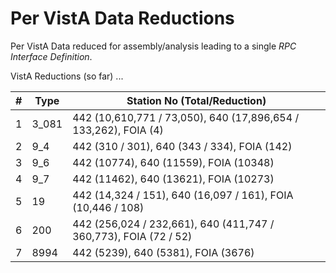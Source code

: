 # Per VistA Data Reductions 

Per VistA Data reduced for assembly/analysis leading to a single _RPC Interface Definition_.

VistA Reductions (so far) ...

\# | Type | Station No (Total/Reduction)
--- | --- | ---
1 | 3_081 | 442 (10,610,771 / 73,050), 640 (17,896,654 / 133,262), FOIA (4)
2 | 9_4 | 442 (310 / 301), 640 (343 / 334), FOIA (142)
3 | 9_6 | 442 (10774), 640 (11559), FOIA (10348)
4 | 9_7 | 442 (11462), 640 (13621), FOIA (10273)
5 | 19 | 442 (14,324 / 151), 640 (16,097 / 161), FOIA (10,446 / 108)
6 | 200 | 442 (256,024 / 232,661), 640 (411,747 / 360,773), FOIA (72 / 52)
7 | 8994 | 442 (5239), 640 (5381), FOIA (3676)








